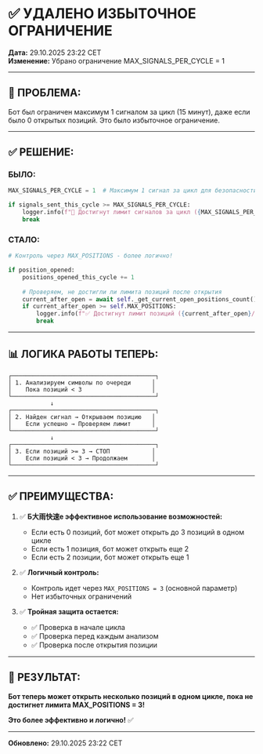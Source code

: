 # ✅ УДАЛЕНО ИЗБЫТОЧНОЕ ОГРАНИЧЕНИЕ

**Дата:** 29.10.2025 23:22 CET  
**Изменение:** Убрано ограничение MAX_SIGNALS_PER_CYCLE = 1

---

## 🎯 ПРОБЛЕМА:

Бот был ограничен максимум 1 сигналом за цикл (15 минут), даже если было 0 открытых позиций. Это было избыточное ограничение.

---

## ✅ РЕШЕНИЕ:

### **БЫЛО:**
```python
MAX_SIGNALS_PER_CYCLE = 1  # Максимум 1 сигнал за цикл для безопасности

if signals_sent_this_cycle >= MAX_SIGNALS_PER_CYCLE:
    logger.info(f"🚫 Достигнут лимит сигналов за цикл ({MAX_SIGNALS_PER_CYCLE}). Прекращаем анализ.")
    break
```

### **СТАЛО:**
```python
# Контроль через MAX_POSITIONS - более логично!

if position_opened:
    positions_opened_this_cycle += 1
    
    # Проверяем, не достигли ли лимита позиций после открытия
    current_after_open = await self._get_current_open_positions_count()
    if current_after_open >= self.MAX_POSITIONS:
        logger.info(f"✅ Достигнут лимит позиций ({current_after_open}/{self.MAX_POSITIONS}) после открытия {symbol}. Прекращаем анализ.")
        break
```

---

## 📊 ЛОГИКА РАБОТЫ ТЕПЕРЬ:

```
┌─────────────────────────────────────────┐
│ 1. Анализируем символы по очереди      │
│    Пока позиций < 3                    │
└─────────────────────────────────────────┘
            ↓
┌─────────────────────────────────────────┐
│ 2. Найден сигнал → Открываем позицию   │
│    Если успешно → Проверяем лимит      │
└─────────────────────────────────────────┘
            ↓
┌─────────────────────────────────────────┐
│ 3. Если позиций >= 3 → СТОП            │
│    Если позиций < 3 → Продолжаем       │
└─────────────────────────────────────────┘
```

---

## ✅ ПРЕИМУЩЕСТВА:

1. ✅ **Б大雨快速е эффективное использование возможностей:**
   - Если есть 0 позиций, бот может открыть до 3 позиций в одном цикле
   - Если есть 1 позиция, бот может открыть еще 2
   - Если есть 2 позиции, бот может открыть еще 1

2. ✅ **Логичный контроль:**
   - Контроль идет через `MAX_POSITIONS = 3` (основной параметр)
   - Нет избыточных ограничений

3. ✅ **Тройная защита остается:**
   - ✅ Проверка в начале цикла
   - ✅ Проверка перед каждым анализом
   - ✅ Проверка после открытия позиции

---

## 🎯 РЕЗУЛЬТАТ:

**Бот теперь может открыть несколько позиций в одном цикле, пока не достигнет лимита MAX_POSITIONS = 3!**

**Это более эффективно и логично!** ✅

---

**Обновлено:** 29.10.2025 23:22 CET





